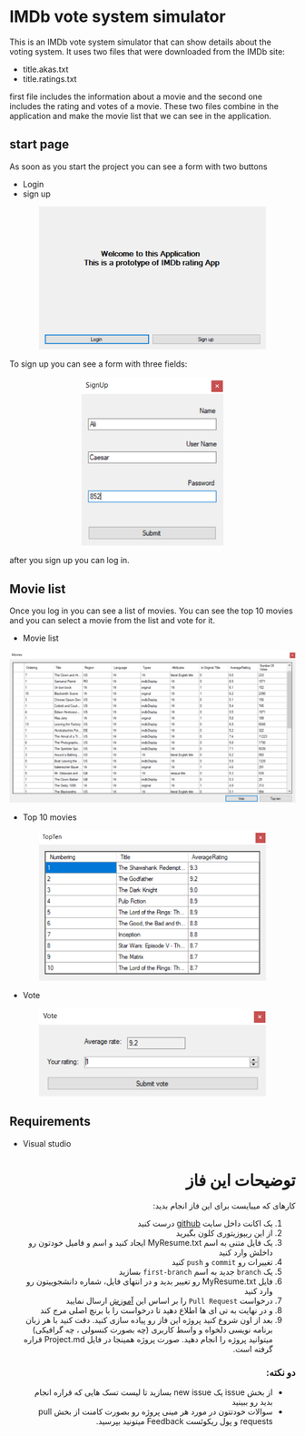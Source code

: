 # IMDb vote system simulator
This is an IMDb vote system simulator that can show details about the voting system. It uses two files that were downloaded from the IMDb site:
* title.akas.txt
* title.ratings.txt
<p>first file includes the information about a movie and the second one includes the rating and votes of a movie. These two files combine in the application and make the movie list that we can see in the application.</p>

## start page
As soon as you start the project you can see a form with two buttons
* Login
* sign up

<p align="center">
    <img src=".\screenshot\1 start page.PNG" width="400" higth="300" >
</p>

To sign up you can see a form with three fields:

<p align="center">
    <img src=".\screenshot\2 signup.PNG" width="250" higth="350" >
</p>

after you sign up you can log in.

## Movie list
Once you log in you can see a list of movies. You can see the top 10 movies and you can select a movie from the list and vote for it.

* Movie list
<p align="center">
    <img src=".\screenshot\3 main page.PNG" width="800" higth="800" >
</p>

* Top 10 movies
<p align="center">
    <img src=".\screenshot\4 top ten.PNG" width="400" higth="300" >
</p>

* Vote
<p align="center">
    <img src=".\screenshot\5 vote.PNG" width="400" higth="50" >
</p>

## Requirements
* Visual studio

<div dir="rtl" align='right'>

# توضیحات این فاز

کارهای که میبایست برای این فاز انجام بدید: 
1. یک اکانت داخل سایت [github](https://github.com/) درست کنید
2. از این ریپوزیتوری کلون بگیرید
3. یک فایل متنی به اسم MyResume.txt ایجاد کنید و اسم و فامیل خودتون رو داخلش  وارد کنید 
4. تغییرات رو `commit` و `push` کنید 
5. یک `branch` جدید به اسم `first-branch` بسازید 
6. فایل MyResume.txt  رو تغییر بدید و در  انتهای فایل، شماره دانشجوییتون رو وارد کنید 
7. درخواست `Pull Request` را بر اساس این [آموزش](https://docs.github.com/en/github/collaborating-with-pull-requests/proposing-changes-to-your-work-with-pull-requests/creating-a-pull-request) ارسال نمایید
8. و در نهایت به تی ای ها اطلاع دهید تا درخواست را با برنچ اصلی مرج کند
9. بعد از اون شروع کنید پروژه این فاز رو پیاده سازی کنید. دقت کنید با هر زبان برنامه نویسی دلخواه و واسط کاربری (چه بصورت کنسولی ، چه گرافیکی) میتوانید پروژه را انجام دهید. صورت پروژه همینجا در فایل Project.md قراره گرفته است.

### دو نکته:

+ از بخش issue یک new issue بسازید تا لیست تسک هایی که قراره انجام بدید رو ببینید 
+ سوالات خودتتون در مورد هر مینی پروژه رو بصورت کامنت از بخش pull requests و پول ریکوئست Feedback میتونید بپرسید.


</div>
